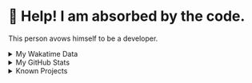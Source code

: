 # 🥺 Help! I am absorbed by the code. 

This person avows himself to be a developer.

<details>

<summary>My Wakatime Data</summary>

<!--START_SECTION:waka-->
![Lines of code](https://img.shields.io/badge/From%20Hello%20World%20I%27ve%20Written-8.9%20million%20lines%20of%20code-blue)

**🐱 My GitHub Data** 

> 📦 787.2 kB Used in GitHub's Storage 
 > 
> 🏆 754 Contributions in the Year 2024
 > 
> 🚫 Not Opted to Hire
 > 
> 📜 90 Public Repositories 
 > 
> 🔑 28 Private Repositories 
 > 
**I'm an Early 🐤** 

```text
🌞 Morning                2217 commits        ██████░░░░░░░░░░░░░░░░░░░   24.02 % 
🌆 Daytime                3965 commits        ███████████░░░░░░░░░░░░░░   42.97 % 
🌃 Evening                2971 commits        ████████░░░░░░░░░░░░░░░░░   32.20 % 
🌙 Night                  75 commits          ░░░░░░░░░░░░░░░░░░░░░░░░░   00.81 % 
```
📅 **I'm Most Productive on Tuesday** 

```text
Monday                   1149 commits        ███░░░░░░░░░░░░░░░░░░░░░░   12.45 % 
Tuesday                  1623 commits        ████░░░░░░░░░░░░░░░░░░░░░   17.59 % 
Wednesday                1622 commits        ████░░░░░░░░░░░░░░░░░░░░░   17.58 % 
Thursday                 1330 commits        ████░░░░░░░░░░░░░░░░░░░░░   14.41 % 
Friday                   1374 commits        ████░░░░░░░░░░░░░░░░░░░░░   14.89 % 
Saturday                 1146 commits        ███░░░░░░░░░░░░░░░░░░░░░░   12.42 % 
Sunday                   984 commits         ███░░░░░░░░░░░░░░░░░░░░░░   10.66 % 
```


**I Mostly Code in Go** 

```text
Go                       35 repos            █████████░░░░░░░░░░░░░░░░   34.65 % 
TeX                      6 repos             █░░░░░░░░░░░░░░░░░░░░░░░░   05.94 % 
Rust                     3 repos             █░░░░░░░░░░░░░░░░░░░░░░░░   02.97 % 
Swift                    3 repos             █░░░░░░░░░░░░░░░░░░░░░░░░   02.97 % 
Shell                    2 repos             ░░░░░░░░░░░░░░░░░░░░░░░░░   01.98 % 
```




 Last Updated on 06/06/2024 05:43:36 UTC
<!--END_SECTION:waka-->

</details>

<details>
 
 <summary>My GitHub Stats</summary>

[![CDFMLR's github stats](https://github-readme-stats.vercel.app/api?username=cdfmlr&count_private=true&show_icons=true)](https://github.com/anuraghazra/github-readme-stats)
 
</details>

<details>

<summary>Known Projects</summary>

[![Star History Chart](https://api.star-history.com/svg?repos=cdfmlr/pyflowchart,cdfmlr/muvtuber,cdfmlr/crud,cdfmlr/murecom-verse-1,cdfmlr/murecom-intro&type=Date)](https://star-history.com/#cdfmlr/pyflowchart&cdfmlr/muvtuber&cdfmlr/crud&cdfmlr/murecom-verse-1&cdfmlr/murecom-intro&Date)

 </details>
